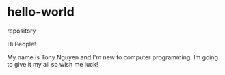 # hello-world
repository

Hi People!

My name is Tony Nguyen and I'm new to computer programming.
Im going to give it my all so wish me luck!
